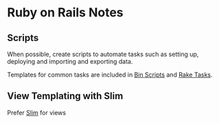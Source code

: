 # Ruby on Rails Notes

## Scripts

When possible, create scripts to automate tasks such as setting up, deploying and importing and exporting data.

Templates for common tasks are included in [Bin Scripts](/Bin%20Scripts) and [Rake Tasks](/Rake%20Tasks).

## View Templating with Slim

Prefer [Slim](http://slim-lang.com) for views
